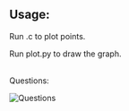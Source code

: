 
## Usage:

<p>Run .c to plot points.<br></p>
<p>Run plot.py to draw the graph.</p><br>Questions:
<br>

![Questions](https://github.com/AbhinavM2000/fourier_sqwave/blob/main/qns.PNG?raw=true)
